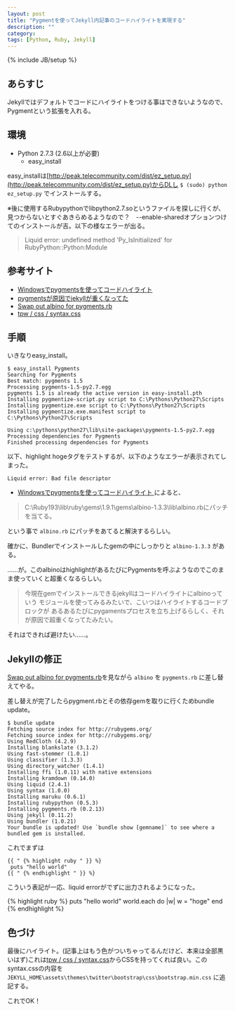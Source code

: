 ```yaml
---
layout: post
title: "Pygmentを使ってJekyll内記事のコードハイライトを実現する"
description: ""
category: 
tags: [Python, Ruby, Jekyll]
---
```

{% include JB/setup %}

## あらすじ

Jekyllではデフォルトでコードにハイライトをつける事はできないようなので、Pygmentという拡張を入れる。

## 環境

- Python 2.7.3 (2.6以上が必要)
  - easy_install

easy_installは[http://peak.telecommunity.com/dist/ez_setup.py](http://peak.telecommunity.com/dist/ez_setup.py)からDLし `$ (sudo) python ez_setup.py` でインストールする。

※後に使用するRubypythonでlibpython2.7.soというファイルを探しに行くが、見つからないとすぐあきらめるようなので？　--enable-sharedオプションつけてのインストールが吉。以下の様なエラーが出る。

> Liquid error: undefined method 'Py_IsInitialized' for RubyPython::Python:Module

## 参考サイト

* [ Windowsでpygmentsを使ってコードハイライト ](http://fingaholic.tumblr.com/post/20841800395/windows-pygments)
* [pygmentsが原因でjekyllが重くなってた](http://d.hatena.ne.jp/hokaccha/20120808/1344436656)
* [Swap out albino for pygments.rb](https://github.com/tombell/jekyll/commit/b2a1d61c0407d6612450fe7d90a9a1a397aaa28e)
* [tpw / css / syntax.css](https://github.com/mojombo/tpw/blob/master/css/syntax.css)

## 手順

いきなりeasy_install。

    $ easy_install Pygments
    Searching for Pygments
    Best match: pygments 1.5
    Processing pygments-1.5-py2.7.egg
    pygments 1.5 is already the active version in easy-install.pth
    Installing pygmentize-script.py script to C:\Pythons\Python27\Scripts
    Installing pygmentize.exe script to C:\Pythons\Python27\Scripts
    Installing pygmentize.exe.manifest script to C:\Pythons\Python27\Scripts
    
    Using c:\pythons\python27\lib\site-packages\pygments-1.5-py2.7.egg
    Processing dependencies for Pygments
    Finished processing dependencies for Pygments

以下、highlight hogeタグをテストするが、以下のようなエラーが表示されてしまった。

    Liquid error: Bad file descriptor

* [ Windowsでpygmentsを使ってコードハイライト ](http://fingaholic.tumblr.com/post/20841800395/windows-pygments " Windowsでpygmentsを使ってコードハイライト ")によると、

> C:\Ruby193\lib\ruby\gems\1.9.1\gems\albino-1.3.3\lib\albino.rbにパッチを当てる。

という事で `albino.rb` にパッチをあてると解決するらしい。

確かに、Bundlerでインストールしたgemの中にしっかりと `albino-1.3.3` がある。

……が。このalbinoはhighlightがあるたびにPygmentsを呼ぶようなのでこのまま使っていくと超重くなるらしい。

> 今現在gemでインストールできるjekyllはコードハイライトにalbinoっていう
> モジュールを使ってみるみたいで、こいつはハイライトするコードブロックが
> あるあるたびにpygamentsプロセスを立ち上げるらしく、それが原因で超重くなってたみたい。

それはできれば避けたい……。

## Jekyllの修正

[Swap out albino for pygments.rb](https://github.com/tombell/jekyll/commit/b2a1d61c0407d6612450fe7d90a9a1a397aaa28e)を見ながら `albino` を `pygments.rb` に差し替えてやる。

差し替えが完了したらpygment.rbとその依存gemを取りに行くためbundle update。

    $ bundle update
    Fetching source index for http://rubygems.org/
    Fetching source index for http://rubygems.org/
    Using RedCloth (4.2.9)
    Installing blankslate (3.1.2)
    Using fast-stemmer (1.0.1)
    Using classifier (1.3.3)
    Using directory_watcher (1.4.1)
    Installing ffi (1.0.11) with native extensions
    Installing kramdown (0.14.0)
    Using liquid (2.4.1)
    Using syntax (1.0.0)
    Installing maruku (0.6.1)
    Installing rubypython (0.5.3)
    Installing pygments.rb (0.2.13)
    Using jekyll (0.11.2)
    Using bundler (1.0.21)
    Your bundle is updated! Use `bundle show [gemname]` to see where a bundled gem is installed.

これでまずは

    {{ " {% highlight ruby " }} %}
     puts "hello world"
    {{ " {% endhighlight " }} %}

こういう表記が一応、liquid errorがでずに出力されるようになった。

{% highlight ruby %}
puts "hello world"
world.each do |w|
  w = "hoge"
end
{% endhighlight %}

## 色づけ

最後にハイライト。(記事上はもう色がついちゃってるんだけど、本来は全部黒いはず)これは[tpw / css / syntax.css](https://github.com/mojombo/tpw/blob/master/css/syntax.css)からCSSを持ってくれば良い。このsyntax.cssの内容を `JEKYLL_HOME\assets\themes\twitter\bootstrap\css\bootstrap.min.css` に追記する。

これでOK！
